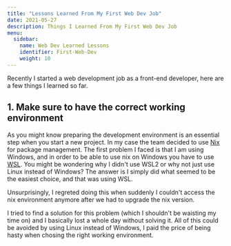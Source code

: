 ```yaml
---
title: "Lessons Learned From My First Web Dev Job"
date: 2021-05-27
description: Things I Learned From My First Web Dev Job
menu:
  sidebar:
    name: Web Dev Learned Lessons
    identifier: First-Web-Dev
    weight: 10
---
```


Recently I started a web development job as a front-end developer, here are a few things I learned so far.

## 1. Make sure to have the correct working environment

As you might know preparing the development environment is an essential step when you start a new project. In my case the team decided to
use [Nix](https://nixos.org/) for package management. The first problem I faced is that I am using Windows, and in order to be able to
use nix on Windows you have to use [WSL](https://docs.microsoft.com/en-us/windows/wsl/about). You might be wondering why I didn't use WSL2
or why not just use Linux instead of Windows? The answer is I simply did what seemed to be the easiest choice, and that was using WSL.

Unsurprisingly, I regreted doing this when suddenly I couldn't access the nix environment anymore after we had to upgrade the nix version.

I tried to find a solution for this problem (which I shouldn't be waisting my time on) and I basically lost a whole day
without solving it. All of this could be avoided by using Linux instead of Windows, I paid the price of being hasty when chosing the right
working environment.